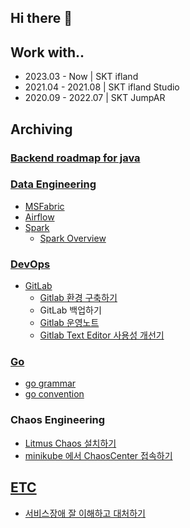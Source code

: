 ## Hi there 👋

<!--
**suyeon-jung-dev/suyeon-jung-dev** is a ✨ _special_ ✨ repository because its `README.md` (this file) appears on your GitHub profile.

Here are some ideas to get you started:

- 🔭 I’m currently working on ...
- 🌱 I’m currently learning ...
- 👯 I’m looking to collaborate on ...
- 🤔 I’m looking for help with ...
- 💬 Ask me about ...
- 📫 How to reach me: ...
- 😄 Pronouns: ...
- ⚡ Fun fact: ...
-->

## Work with..
- 2023.03 - Now     | SKT ifland
- 2021.04 - 2021.08 | SKT ifland Studio
- 2020.09 - 2022.07 | SKT JumpAR

## Archiving

### [Backend roadmap for java](learning-records/roadmap/BackendJuniorLoadmap.md)

### [Data Engineering](learning-records/data-engineering)
- [MSFabric](learning-records/data-engineering/MSFabric)
- [Airflow](learning-records/data-engineering/Airflow)
- [Spark](learning-records/data-engineering/Spark)
  - [Spark Overview](learning-records/data-engineering/Spark/1_Spark_Overview.md)

### [DevOps](learning-records/devops)
- [GitLab](learning-records/devops/gitlab)
  - [Gitlab 환경 구축하기](learning-records/devops/gitlab/Gitlab_Installing.md)
  - GitLab 백업하기
  - [Gitlab 운영노트](learning-records/devops/gitlab/Gitlab_TroubleShooting.md)
  - [Gitlab Text Editor 사용성 개선기](learning-records/devops/gitlab/Gitlab_Improving_Text_Editor_Usability.md)

### [Go](learning-records/golang)
- [go grammar](learning-records/golang/golang_grammer.md)
- [go convention](learning-records/golang/golang_convention.md)

### Chaos Engineering
- [Litmus Chaos 설치하기](learning-records/devops/litmus/installing_chaos.md)
- [minikube 에서 ChaosCenter 접속하기](learning-records/devops/litmus/accessing-chaos-center.md)


[//]: # (TODO - 오픈소스 종류 알아보고 비교하기)
[//]: # (TODO - CNCF 중요 프로젝트 발표자료 아날로그 메모 옮기기)
[//]: # (TODO - golang-ci lint)

## [ETC](learning-records/etc)
- [서비스장애 잘 이해하고 대처하기](learning-records/etc/%EC%84%9C%EB%B9%84%EC%8A%A4%EC%9E%A5%EC%95%A0%EC%9E%98%EC%9D%B4%EC%95%A0%ED%95%98%EA%B3%A0%EB%8C%80%EC%B2%98%ED%95%98%EA%B8%B0.md)
